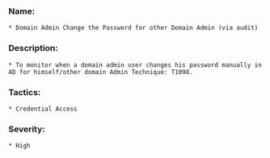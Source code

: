 ### Name:
    * Domain Admin Change the Password for other Domain Admin (via audit)
### Description:
    * To monitor when a domain admin user changes his password manually in AD for himself/other domain Admin Technique: T1098.
### Tactics:
    * Credential Access
### Severity:
    * High
